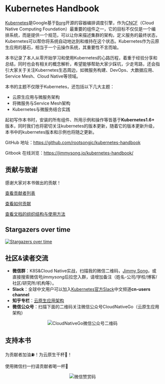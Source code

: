 # Kubernetes Handbook

[Kubernetes](http://kubernetes.io)是Google基于[Borg](https://research.google.com/pubs/pub43438.html)开源的容器编排调度引擎，作为[CNCF](http://cncf.io)（Cloud Native Computing Foundation）最重要的组件之一，它的目标不仅仅是一个编排系统，而是提供一个规范，可以让你来描述集群的架构，定义服务的最终状态，Kubernetes可以帮你将系统自动地达到和维持在这个状态。Kubernetes作为云原生应用的基石，相当于一个云操作系统，其重要性不言而喻。

本书记录了本人从零开始学习和使用Kubernetes的心路历程，着重于经验分享和总结，同时也会有相关的概念解析，希望能够帮助大家少踩坑，少走弯路，还会指引大家关于关注Kubernetes生态周边，如微服务构建、DevOps、大数据应用、Service Mesh、Cloud Native等领域。

本书的主题不仅限于Kubernetes，还包括以下几大主题：

- 云原生应用与微服务架构
- 将微服务与Service Mesh架构
- Kubernetes与微服务结合实践

起初写作本书时，安装的所有组件、所用示例和操作等皆基于**Kubernetes1.6+** 版本，同时我们也将密切关注kubernetes的版本更新，随着它的版本更新升级，本书中的kubernetes版本和示例也将随之更新。

GitHub 地址：https://github.com/rootsongjc/kubernetes-handbook

Gitbook 在线浏览：https://jimmysong.io/kubernetes-handbook/

## 贡献与致谢

感谢大家对本书做出的贡献！

[查看贡献者列表](https://github.com/rootsongjc/kubernetes-handbook/graphs/contributors)

[查看如何贡献](https://github.com/rootsongjc/kubernetes-handbook/blob/master/CONTRIBUTING.md)

[查看文档的组织结构与使用方法](https://github.com/rootsongjc/kubernetes-handbook/blob/master/CODE_OF_CONDUCT.md)

## Stargazers over time

[![Stargazers over time](https://starcharts.herokuapp.com/rootsongjc/kubernetes-handbook.svg)](https://starcharts.herokuapp.com/rootsongjc/kubernetes-handbook)

## 社区&读者交流

- **微信群**：K8S&Cloud Native实战，扫描我的微信二维码，[Jimmy Song](http://jimmysong.io/about)，或直接搜索微信号*jimmysong*后拉您入群，请增加备注（姓名-公司/学校/博客/社区/研究所/机构等）。
- **Slack**：全球中文用户可以加入[Kubernetes官方Slack](http://slack.k8s.io)中文频道**cn-users channel**
- **知乎专栏**：[云原生应用架构](https://zhuanlan.zhihu.com/cloud-native)
- **微信公众号**：扫描下面的二维码关注微信公众号CloudNativeGo（云原生应用架构）

<p align="center">
  <img src="https://github.com/rootsongjc/kubernetes-handbook/blob/master/images/cloud-native-go-wechat-qr-code.jpg?raw=true" alt="CloudNativeGo微信公众号二维码"/>
</p>

## 支持本书

为贡献者加油⛽️！为云原生干杯🍻！

使用微信扫一扫请贡献者喝一杯🍺

<p align="center">
<img src="https://github.com/rootsongjc/kubernetes-handbook/blob/master/images/wechat-appreciate-qrcode.jpg?raw=true" alt="微信赞赏码"/>
</p>

